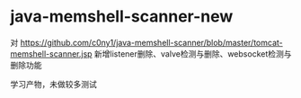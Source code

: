 # java-memshell-scanner-new
对 https://github.com/c0ny1/java-memshell-scanner/blob/master/tomcat-memshell-scanner.jsp 新增listener删除、valve检测与删除、websocket检测与删除功能

学习产物，未做较多测试
